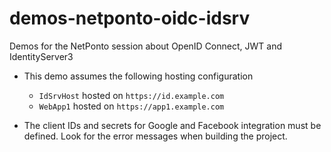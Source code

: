 # demos-netponto-oidc-idsrv
Demos for the NetPonto session about OpenID Connect, JWT and IdentityServer3

* This demo assumes the following hosting configuration
	* `IdSrvHost` hosted on `https://id.example.com`
	* `WebApp1` hosted on `https://app1.example.com`

* The client IDs and secrets for Google and Facebook integration must be defined. 
Look for the error messages when building the project.
